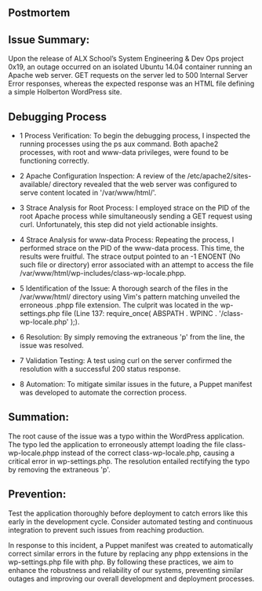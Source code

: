 ## Postmortem

## Issue Summary:
Upon the release of ALX School’s System Engineering & Dev Ops project 0x19, an outage occurred on an isolated Ubuntu 14.04 container running an Apache web server. GET requests on the server led to 500 Internal Server Error responses, whereas the expected response was an HTML file defining a simple Holberton WordPress site.

## Debugging Process
- 1 Process Verification: To begin the debugging process, I inspected the running processes using the ps aux command. Both apache2 processes, with root and www-data privileges, were found to be functioning correctly.

- 2 Apache Configuration Inspection: A review of the /etc/apache2/sites-available/ directory revealed that the web server was configured to serve content located in '/var/www/html/'.
- 3 Strace Analysis for Root Process: I employed strace on the PID of the root Apache process while simultaneously sending a GET request using curl. Unfortunately, this step did not yield actionable insights.

- 4 Strace Analysis for www-data Process: Repeating the process, I performed strace on the PID of the www-data process. This time, the results were fruitful. The strace output pointed to an -1 ENOENT (No such file or directory) error associated with an attempt to access the file /var/www/html/wp-includes/class-wp-locale.phpp.
- 5 Identification of the Issue: A thorough search of the files in the /var/www/html/ directory using Vim's pattern matching unveiled the erroneous .phpp file extension. The culprit was located in the wp-settings.php file (Line 137: require_once( ABSPATH . WPINC . '/class-wp-locale.php' );).

- 6 Resolution: By simply removing the extraneous 'p' from the line, the issue was resolved.

- 7 Validation Testing: A test using curl on the server confirmed the resolution with a successful 200 status response.
- 8 Automation: To mitigate similar issues in the future, a Puppet manifest was developed to automate the correction process.

## Summation:
The root cause of the issue was a typo within the WordPress application. The typo led the application to erroneously attempt loading the file class-wp-locale.phpp instead of the correct class-wp-locale.php, causing a critical error in wp-settings.php. The resolution entailed rectifying the typo by removing the extraneous 'p'.

## Prevention:

Test the application thoroughly before deployment to catch errors like this early in the development cycle.
Consider automated testing and continuous integration to prevent such issues from reaching production.

In response to this incident, a Puppet manifest was created to automatically correct similar errors in the future by replacing any phpp extensions in the wp-settings.php file with php.
By following these practices, we aim to enhance the robustness and reliability of our systems, preventing similar outages and improving our overall development and deployment processes.
